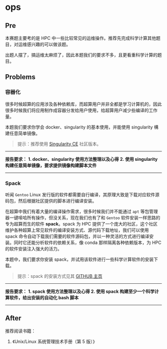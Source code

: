 # ops

## Pre

本赛题主要考的是 HPC 中一些比较常见的运维操作。推荐先完成科学计算其他题目，对运维感兴趣的可以做该题。

出题人摆了，搞运维太麻烦了，因此本题我们的要求不多，且更看重科学计算的题目。

## Problems

### 容器化

很多时候超算的应用涉及各种依赖库，而超算用户并非全都是学习计算机的，因此很多时候我们将应用制作成容器分发给用户使用，给超算用户减少些编译的工作量。

本题我们要求你学会 docker、singularity 的基本使用，并能使用 singularity 構建任意简单镜像。

> 提示：推荐使用 [Singularity CE](https://github.com/sylabs/singularity) 社区版本。

---

**报告要求：**
**1. docker、singularity 使用方法整理以及心得**
**2. 使用 singularity 构建任意简单镜像，要求提供镜像构建脚本文件**

---

### Spack

听闻 `Gentoo` Linux 发行版的软件都需要自行编译，其原理大致是下载对应软件源码包，然后根据社区提供的脚本进行编译安装。

在超算中我们有着大量的编译操作需求，很多时候我们并不能通过 `apt` 等包管理器一键嗦哈所有操作，但没关系，现在我们也有了和 `Gentoo` 软件安装一样思路的专为超算而生的软件 **spack**。spack 为 HPC 提供了一个庞大的社区，这个社区维护各种超算上常见软件的编译安装方式、源代码下载地址，我们可以使用 spack 命令自动下载我们需要的软件源码包，并以一种灵活的方式进行编译安装。同时它还能分析软件的依赖关系，像 conda 那样隔离各种依赖版本，为 HPC 的软件安装注入强大的活力。

本题中，我们要求你安装 spack，并试用该软件进行一些科学计算软件的安装下载。

> 提示：spack 的安装方式见其 [GITHUB 主页](https://github.com/spack/spack)

---

**报告要求：**
**1. spack 使用方法整理以及心得**
**2. 使用 spack 构建至少一个科学计算软件，给出安装的自动化 bash 脚本**

---

## After

推荐阅读书籍：

1. 《Unix/Linux 系统管理技术手册（第 5 版）》